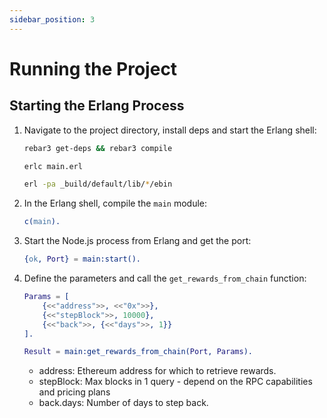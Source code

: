 ```yaml
---
sidebar_position: 3
---
```


# Running the Project

## Starting the Erlang Process

1. Navigate to the project directory, install deps and start the Erlang shell:

   ```bash
   rebar3 get-deps && rebar3 compile
   ```

   ```bash
   erlc main.erl
   ```

   ```bash
   erl -pa _build/default/lib/*/ebin
   ```

2. In the Erlang shell, compile the `main` module:

   ```erlang
   c(main).
   ```

3. Start the Node.js process from Erlang and get the port:

   ```erlang
   {ok, Port} = main:start().
   ```

4. Define the parameters and call the `get_rewards_from_chain` function:

   ```erlang
   Params = [
       {<<"address">>, <<"0x">>},
       {<<"stepBlock">>, 10000},
       {<<"back">>, {<<"days">>, 1}}
   ].

   Result = main:get_rewards_from_chain(Port, Params).
   ```

   - address: Ethereum address for which to retrieve rewards.
   - stepBlock: Max blocks in 1 query - depend on the RPC capabilities and pricing plans
   - back.days: Number of days to step back.
